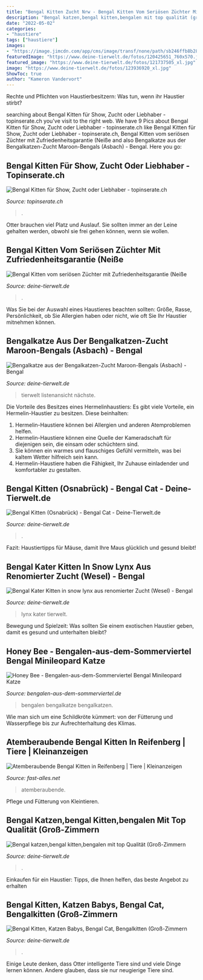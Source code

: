 ```yaml
---
title: "Bengal Kitten Zucht Nrw - Bengal Kitten Vom Seriösen Züchter Mit Zufriedenheitsgarantie (neiße"
description: "Bengal katzen,bengal kitten,bengalen mit top qualität (groß-zimmern"
date: "2022-05-02"
categories:
- "haustiere"
tags: ["haustiere"]
images:
- "https://image.jimcdn.com/app/cms/image/transf/none/path/sb246ffb8b28dc48b/image/i52f7d90c16aa0cd0/version/1547772312/image.jpg"
featuredImage: "https://www.deine-tierwelt.de/fotos/120425651_760x570.jpg"
featured_image: "https://www.deine-tierwelt.de/fotos/121737505_xl.jpg"
image: "https://www.deine-tierwelt.de/fotos/123936920_xl.jpg"
ShowToc: true
author: "Kameron Vandervort"
---
```



Rechte und Pflichten von Haustierbesitzern: Was tun, wenn ihr Haustier stirbt?

	

		
searching about Bengal Kitten für Show, Zucht oder Liebhaber - topinserate.ch you've visit to the right web. We have 9 Pics about Bengal Kitten für Show, Zucht oder Liebhaber - topinserate.ch like Bengal Kitten für Show, Zucht oder Liebhaber - topinserate.ch, Bengal Kitten vom seriösen Züchter mit Zufriedenheitsgarantie (Neiße and also Bengalkatze aus der Bengalkatzen-Zucht Maroon-Bengals (Asbach) - Bengal. Here you go:
		
    
## Bengal Kitten Für Show, Zucht Oder Liebhaber - Topinserate.ch

<img loading=lazy src="https://www.topinserate.ch/img/800/18/7/126724.jpg" onerror="this.onerror=null;this.src='https://tse1.mm.bing.net/th?id=OIP.YSQFwgyreUt4tV7EpANXZwHaE7&amp;pid=15.1';" alt="Bengal Kitten für Show, Zucht oder Liebhaber - topinserate.ch">

_Source: topinserate.ch_

>. 

	

Otter brauchen viel Platz und Auslauf. Sie sollten immer an der Leine gehalten werden, obwohl sie frei gehen können, wenn sie wollen.

    
## Bengal Kitten Vom Seriösen Züchter Mit Zufriedenheitsgarantie (Neiße

<img loading=lazy src="https://www.deine-tierwelt.de/fotos/123936920_xl.jpg" onerror="this.onerror=null;this.src='https://tse4.mm.bing.net/th?id=OIP.ekWwcFKAoviuCqjcxzdFgwHaE6&amp;pid=15.1';" alt="Bengal Kitten vom seriösen Züchter mit Zufriedenheitsgarantie (Neiße">

_Source: deine-tierwelt.de_

>. 

	

Was Sie bei der Auswahl eines Haustieres beachten sollten: Größe, Rasse, Persönlichkeit, ob Sie Allergien haben oder nicht, wie oft Sie Ihr Haustier mitnehmen können.

    
## Bengalkatze Aus Der Bengalkatzen-Zucht Maroon-Bengals (Asbach) - Bengal

<img loading=lazy src="https://www.deine-tierwelt.de/fotos/123636589_760x570.jpg" onerror="this.onerror=null;this.src='https://tse1.mm.bing.net/th?id=OIP.2wqowufSnxvGLh0kGC5v8AHaFj&amp;pid=15.1';" alt="Bengalkatze aus der Bengalkatzen-Zucht Maroon-Bengals (Asbach) - Bengal">

_Source: deine-tierwelt.de_

>tierwelt listenansicht nächste. 

	

Die Vorteile des Besitzes eines Hermelinhaustiers:
Es gibt viele Vorteile, ein Hermelin-Haustier zu besitzen. Diese beinhalten:
1. Hermelin-Haustiere können bei Allergien und anderen Atemproblemen helfen.
2. Hermelin-Haustiere können eine Quelle der Kameradschaft für diejenigen sein, die einsam oder schüchtern sind.
3. Sie können ein warmes und flauschiges Gefühl vermitteln, was bei kaltem Wetter hilfreich sein kann.
4. Hermelin-Haustiere haben die Fähigkeit, Ihr Zuhause einladender und komfortabler zu gestalten.

    
## Bengal Kitten (Osnabrück) - Bengal Cat - Deine-Tierwelt.de

<img loading=lazy src="https://www.deine-tierwelt.de/fotos/128416294_xl.jpg" onerror="this.onerror=null;this.src='https://tse2.mm.bing.net/th?id=OIP.MMMtiUB6QBt_-eCGwABdrAHaJ4&amp;pid=15.1';" alt="Bengal Kitten (Osnabrück) - Bengal Cat - Deine-Tierwelt.de">

_Source: deine-tierwelt.de_

>. 

	

Fazit: Haustiertipps für Mäuse, damit Ihre Maus glücklich und gesund bleibt!

    
## Bengal Kater Kitten In Snow Lynx Aus Renomierter Zucht (Wesel) - Bengal

<img loading=lazy src="https://www.deine-tierwelt.de/fotos/121737505_xl.jpg" onerror="this.onerror=null;this.src='https://tse1.mm.bing.net/th?id=OIP.4U5yaulrKL-_yvUeTFpTPAHaD3&amp;pid=15.1';" alt="Bengal Kater Kitten in snow lynx aus renomierter Zucht (Wesel) - Bengal">

_Source: deine-tierwelt.de_

>lynx kater tierwelt. 

	

Bewegung und Spielzeit: Was sollten Sie einem exotischen Haustier geben, damit es gesund und unterhalten bleibt?

    
## Honey Bee - Bengalen-aus-dem-Sommerviertel Bengal Minileopard Katze

<img loading=lazy src="https://image.jimcdn.com/app/cms/image/transf/none/path/sb246ffb8b28dc48b/image/i52f7d90c16aa0cd0/version/1547772312/image.jpg" onerror="this.onerror=null;this.src='https://tse2.mm.bing.net/th?id=OIP.AL_Fuih7NgxIk3vZg1_1rwHaLG&amp;pid=15.1';" alt="Honey Bee - Bengalen-aus-dem-Sommerviertel Bengal Minileopard Katze">

_Source: bengalen-aus-dem-sommerviertel.de_

>bengalen bengalkatze bengalkatzen. 

	

Wie man sich um eine Schildkröte kümmert: von der Fütterung und Wasserpflege bis zur Aufrechterhaltung des Klimas.

    
## Atemberaubende Bengal Kitten In Reifenberg | Tiere | Kleinanzeigen

<img loading=lazy src="http://www.fast-alles.net/pictures/ozEXipd31a.png" onerror="this.onerror=null;this.src='https://tse4.mm.bing.net/th?id=OIP.8TaaRlGBtP81UVfvAdR-8wHaJe&amp;pid=15.1';" alt="Atemberaubende Bengal Kitten in Reifenberg | Tiere | Kleinanzeigen">

_Source: fast-alles.net_

>atemberaubende. 

	

Pflege und Fütterung von Kleintieren.

    
## Bengal Katzen,bengal Kitten,bengalen Mit Top Qualität (Groß-Zimmern

<img loading=lazy src="https://www.deine-tierwelt.de/fotos/120425651_760x570.jpg" onerror="this.onerror=null;this.src='https://tse2.mm.bing.net/th?id=OIP.qVMKDASO8qY3wLGSVYvdvwHaFj&amp;pid=15.1';" alt="Bengal katzen,bengal kitten,bengalen mit top Qualität (Groß-Zimmern">

_Source: deine-tierwelt.de_

>. 

	

Einkaufen für ein Haustier: Tipps, die Ihnen helfen, das beste Angebot zu erhalten

    
## Bengal Kitten, Katzen Babys, Bengal Cat, Bengalkitten (Groß-Zimmern

<img loading=lazy src="https://www.deine-tierwelt.de/fotos/124140568_760x570.jpg" onerror="this.onerror=null;this.src='https://tse2.mm.bing.net/th?id=OIP.hb3bukppz1ohqvehZnxE3QHaFj&amp;pid=15.1';" alt="Bengal Kitten, Katzen Babys, Bengal Cat, Bengalkitten (Groß-Zimmern">

_Source: deine-tierwelt.de_

>. 

	

Einige Leute denken, dass Otter intelligente Tiere sind und viele Dinge lernen können. Andere glauben, dass sie nur neugierige Tiere sind.

